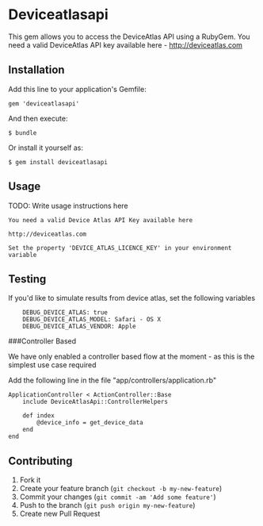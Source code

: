 # Deviceatlasapi

This gem allows you to access the DeviceAtlas API using a RubyGem. You need a valid DeviceAtlas API key available here - http://deviceatlas.com

## Installation

Add this line to your application's Gemfile:

    gem 'deviceatlasapi'

And then execute:

    $ bundle

Or install it yourself as:

    $ gem install deviceatlasapi

## Usage

TODO: Write usage instructions here

    You need a valid Device Atlas API Key available here

    http://deviceatlas.com

    Set the property 'DEVICE_ATLAS_LICENCE_KEY' in your environment variable

## Testing

If you'd like to simulate results from device atlas, set the following variables

```    
    DEBUG_DEVICE_ATLAS: true
    DEBUG_DEVICE_ATLAS_MODEL: Safari - OS X
    DEBUG_DEVICE_ATLAS_VENDOR: Apple
```

###Controller Based

We have only enabled a controller based flow at the moment - as this is the simplest use case required

Add the following line in the file "app/controllers/application.rb"

    ApplicationController < ActionController::Base
        include DeviceAtlasApi::ControllerHelpers

        def index
            @device_info = get_device_data
        end
    end


## Contributing

1. Fork it
2. Create your feature branch (`git checkout -b my-new-feature`)
3. Commit your changes (`git commit -am 'Add some feature'`)
4. Push to the branch (`git push origin my-new-feature`)
5. Create new Pull Request
